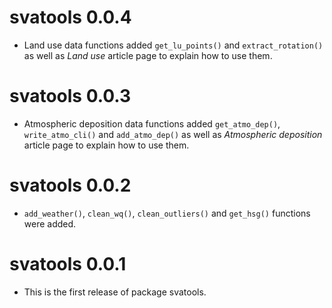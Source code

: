 # svatools 0.0.4

* Land use data functions added `get_lu_points()` and `extract_rotation()` as well as *Land use* article page to explain how to use them.

# svatools 0.0.3

* Atmospheric deposition data functions added `get_atmo_dep()`, `write_atmo_cli()` and `add_atmo_dep()` as well as *Atmospheric deposition* article page to explain how to use them.

# svatools 0.0.2

* `add_weather()`, `clean_wq()`, `clean_outliers()` and `get_hsg()` functions were added. 

# svatools 0.0.1

* This is the first release of package svatools.
